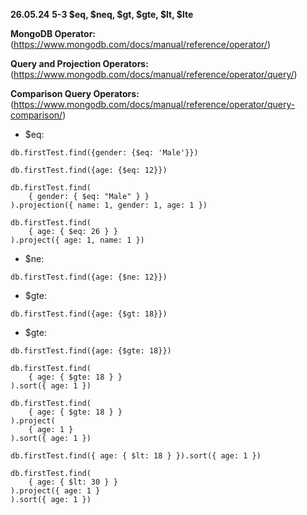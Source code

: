 **26.05.24**
**5-3 $eq, $neq, $gt, $gte, $lt, $lte**

**MongoDB Operator:** (https://www.mongodb.com/docs/manual/reference/operator/)

**Query and Projection Operators:** (https://www.mongodb.com/docs/manual/reference/operator/query/)

**Comparison Query Operators:** (https://www.mongodb.com/docs/manual/reference/operator/query-comparison/)

- $eq:

```
db.firstTest.find({gender: {$eq: 'Male'}})
```

```
db.firstTest.find({age: {$eq: 12}})
```

```
db.firstTest.find(
    { gender: { $eq: "Male" } }
).projection({ name: 1, gender: 1, age: 1 })
```

```
db.firstTest.find(
    { age: { $eq: 26 } }
).project({ age: 1, name: 1 })
```

- $ne:

```
db.firstTest.find({age: {$ne: 12}})
```

- $gte:

```
db.firstTest.find({age: {$gt: 18}})
```

- $gte:

```
db.firstTest.find({age: {$gte: 18}})
```

```
db.firstTest.find(
    { age: { $gte: 18 } }
).sort({ age: 1 })
```

```
db.firstTest.find(
    { age: { $gte: 18 } }
).project(
    { age: 1 }
).sort({ age: 1 })
```

```
db.firstTest.find({ age: { $lt: 18 } }).sort({ age: 1 })
```

```
db.firstTest.find(
    { age: { $lt: 30 } }
).project({ age: 1 }
).sort({ age: 1 })
```
